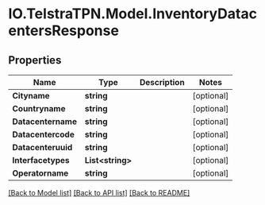 # IO.TelstraTPN.Model.InventoryDatacentersResponse
## Properties

Name | Type | Description | Notes
------------ | ------------- | ------------- | -------------
**Cityname** | **string** |  | [optional] 
**Countryname** | **string** |  | [optional] 
**Datacentername** | **string** |  | [optional] 
**Datacentercode** | **string** |  | [optional] 
**Datacenteruuid** | **string** |  | [optional] 
**Interfacetypes** | **List&lt;string&gt;** |  | [optional] 
**Operatorname** | **string** |  | [optional] 

[[Back to Model list]](../README.md#documentation-for-models) [[Back to API list]](../README.md#documentation-for-api-endpoints) [[Back to README]](../README.md)

